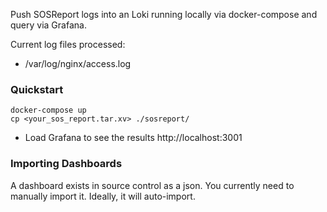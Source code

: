 Push SOSReport logs into an Loki running locally via docker-compose and query via Grafana.

Current log files processed:
* /var/log/nginx/access.log

### Quickstart

```
docker-compose up
cp <your_sos_report.tar.xv> ./sosreport/
```
* Load Grafana to see the results http://localhost:3001

### Importing Dashboards

A dashboard exists in source control as a json. You currently need to manually import it. Ideally, it will auto-import.

